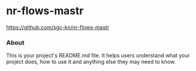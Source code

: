 nr-flows-mastr
==============

https://github.com/sgc-kn/nr-flows-mastr

### About

This is your project's README.md file. It helps users understand what your
project does, how to use it and anything else they may need to know.